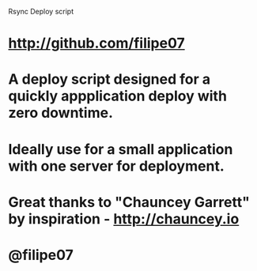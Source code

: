 Rsync Deploy script

# http://github.com/filipe07
#
# A deploy script designed for a quickly appplication deploy with zero downtime.
# Ideally use for a small application with one server for deployment.
#
# Great thanks to "Chauncey Garrett" by inspiration - http://chauncey.io
#
# @filipe07
